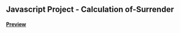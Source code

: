 ## Javascript Project - Calculation of-Surrender

#### [Preview](https://romarios1987.github.io/calculation-of-surrender/)
